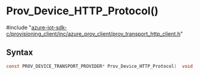 # Prov_Device_HTTP_Protocol()

\#include "[azure-iot-sdk-c/provisioning_client/inc/azure_prov_client/prov_transport_http_client.h](../iot-c-ref-prov-transport-http-client-h.md)"  

## Syntax

```C
const PROV_DEVICE_TRANSPORT_PROVIDER* Prov_Device_HTTP_Protocol(  void);
```

